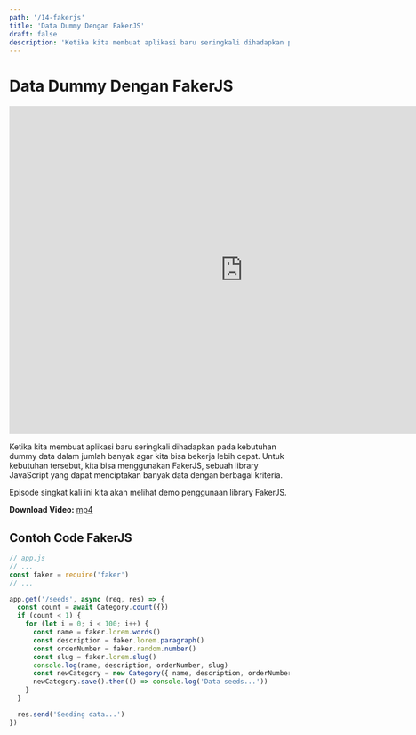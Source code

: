 ```yaml
---
path: '/14-fakerjs'
title: 'Data Dummy Dengan FakerJS'
draft: false
description: 'Ketika kita membuat aplikasi baru seringkali dihadapkan pada kebutuhan dummy data dalam jumlah banyak agar kita bisa bekerja lebih cepat. Untuk kebutuhan tersebut, kita bisa menggunakan FakerJS, sebuah library JavaScript yang dapat menciptakan banyak data dengan berbagai kriteria. Episode kali ini kita akan melihat demo penggunaan library FakerJS.'
---
```


# Data Dummy Dengan FakerJS

<iframe width="840" height="590" src="https://www.youtube.com/embed/xcqNN5xDJfs?rel=0" frameborder="0" allowfullscreen></iframe>

Ketika kita membuat aplikasi baru seringkali dihadapkan pada kebutuhan dummy data dalam jumlah banyak agar kita bisa bekerja lebih cepat. Untuk kebutuhan tersebut, kita bisa menggunakan FakerJS, sebuah library JavaScript yang dapat menciptakan banyak data dengan berbagai kriteria.

Episode singkat kali ini kita akan melihat demo penggunaan library FakerJS.


**Download Video:** [mp4](https://drive.google.com/file/d/1Q8ffwNy5f8YwhRdWCCzdlnlgYVQZLn_L/view?usp=sharing)

## Contoh Code FakerJS

```javascript
// app.js
// ...
const faker = require('faker')
// ...

app.get('/seeds', async (req, res) => {
  const count = await Category.count({})
  if (count < 1) {
    for (let i = 0; i < 100; i++) {
      const name = faker.lorem.words()
      const description = faker.lorem.paragraph()
      const orderNumber = faker.random.number()
      const slug = faker.lorem.slug()
      console.log(name, description, orderNumber, slug)
      const newCategory = new Category({ name, description, orderNumber, slug })
      newCategory.save().then(() => console.log('Data seeds...'))
    }
  }

  res.send('Seeding data...')
})
```

